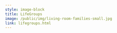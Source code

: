 ```yaml
---
style: image-block
title: LifeGroups
image: /public/img/living-room-families-small.jpg
link: lifegroups.html
---
```

